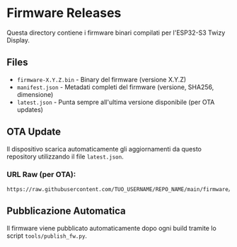 # Firmware Releases

Questa directory contiene i firmware binari compilati per l'ESP32-S3 Twizy Display.

## Files

- `firmware-X.Y.Z.bin` - Binary del firmware (versione X.Y.Z)
- `manifest.json` - Metadati completi del firmware (versione, SHA256, dimensione)
- `latest.json` - Punta sempre all'ultima versione disponibile (per OTA updates)

## OTA Update

Il dispositivo scarica automaticamente gli aggiornamenti da questo repository utilizzando il file `latest.json`.

### URL Raw (per OTA):
```
https://raw.githubusercontent.com/TUO_USERNAME/REPO_NAME/main/firmware/latest.json
```

## Pubblicazione Automatica

Il firmware viene pubblicato automaticamente dopo ogni build tramite lo script `tools/publish_fw.py`.
